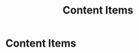 ﻿---
uid: content-items
locale: en
title: Content Items
dnnversion: 09.02.00
related-topics: 
---

# Content Items
